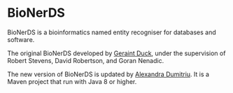 # BioNerDS
BioNerDS is a bioinformatics named entity recogniser for databases and software.

The original BioNerDS developed by [Geraint Duck](https://sourceforge.net/projects/bionerds/files/), under the supervision of Robert Stevens, David Robertson, and Goran Nenadic. 

The new version of BioNerDS is updated by [Alexandra Dumitriu](https://sourceforge.net/projects/bionerds2020/files/). It is a Maven project that run with Java 8 or higher. 
